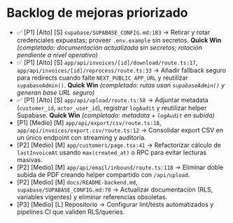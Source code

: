 # Backlog de mejoras priorizado

- ✅ [P1] [Alto] [S] `supabase/SUPABASE_CONFIG.md:183` → Retirar y rotar credenciales expuestas; proveer `.env.example` sin secretos. **Quick Win** *(completado: documentación actualizada sin secretos; rotación pendiente a nivel operativo)*
- ✅ [P1] [Alto] [S] `app/api/invoices/[id]/download/route.ts:17`, `app/api/invoices/[id]/reprocess/route.ts:33` → Añadir fallback seguro para redirects cuando falte `NEXT_PUBLIC_APP_URL` y reutilizar `supabaseAdmin()`. **Quick Win** *(completado: rutas usan `supabaseAdmin()` y generan base URL seguro)*
- ✅ [P1] [Alto] [S] `app/api/upload/route.ts:58` → Adjuntar metadata (`customer_id`, `actor_user_id`), registrar `logAudit` y reutilizar helper Supabase. **Quick Win** *(completado: metadata + `logAudit` en subida)*
- [P1] [Medio] [M] `app/api/export/csv/route.ts:18`, `app/api/invoices/export.csv/route.ts:12` → Consolidar export CSV en un único endpoint con streaming y auditoría.
- [P2] [Medio] [M] `app/customers/page.tsx:41` → Refactorizar cálculo de `lastInvoiceAt` usando `max(created_at)` o RPC para evitar lecturas masivas.
- [P2] [Medio] [M] `app/api/email/inbound/route.ts:118` → Eliminar doble subida de PDF creando helper compartido con `/api/upload`.
- [P2] [Medio] [M] `docs/README-backend.md`, `supabase/SUPABASE_CONFIG.md:70` → Actualizar documentación (RLS, variables vigentes) y eliminar referencias obsoletas.
- [P3] [Medio] [L] Repositorio → Configurar lint/tests automatizados y pipelines CI que validen RLS/queries.
